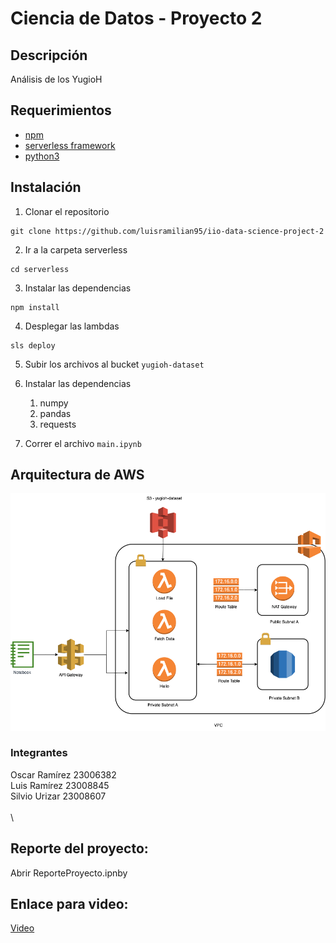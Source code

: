 # Ciencia de Datos - Proyecto 2


## Descripción

Análisis de los YugioH

## Requerimientos

- [npm](https://www.npmjs.com/)
- [serverless framework](https://www.serverless.com/)
- [python3](https://www.python.org/downloads/)

## Instalación

1. Clonar el repositorio  

```
git clone https://github.com/luisramilian95/iio-data-science-project-2
```

2. Ir a la carpeta serverless

```
cd serverless
```

3. Instalar las dependencias  

```
npm install
```

4. Desplegar las lambdas

```
sls deploy
```

5. Subir los archivos al bucket `yugioh-dataset`

6. Instalar las dependencias
   1. numpy
   2. pandas
   3. requests

7. Correr el archivo `main.ipynb`


## Arquitectura de AWS

![Arquitecture](architecture.png)


### Integrantes
Oscar Ramírez 23006382\
Luis Ramírez 23008845\
Silvio Urizar 23008607\
\
\
## Reporte del proyecto:

Abrir ReporteProyecto.ipnby

## Enlace para video:

[Video](https://www.dailymotion.com/video/x5ykzv)
